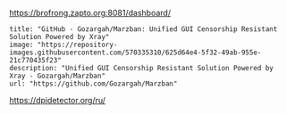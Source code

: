 https://brofrong.zapto.org:8081/dashboard/


```embed
title: "GitHub - Gozargah/Marzban: Unified GUI Censorship Resistant Solution Powered by Xray"
image: "https://repository-images.githubusercontent.com/570335310/625d64e4-5f32-49ab-955e-21c770435f23"
description: "Unified GUI Censorship Resistant Solution Powered by Xray - Gozargah/Marzban"
url: "https://github.com/Gozargah/Marzban"
```


https://dpidetector.org/ru/

